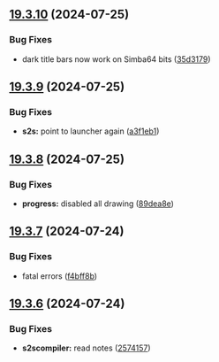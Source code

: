 ## [19.3.10](https://github.com/Torwent/WaspLib/compare/v19.3.9...v19.3.10) (2024-07-25)


### Bug Fixes

* dark title bars now work on Simba64 bits ([35d3179](https://github.com/Torwent/WaspLib/commit/35d3179798bb83448972bd24bba817f652300347))



## [19.3.9](https://github.com/Torwent/WaspLib/compare/v19.3.8...v19.3.9) (2024-07-25)


### Bug Fixes

* **s2s:** point to launcher again ([a3f1eb1](https://github.com/Torwent/WaspLib/commit/a3f1eb158d6605f1d5d98a98565e998d239375a4))



## [19.3.8](https://github.com/Torwent/WaspLib/compare/v19.3.7...v19.3.8) (2024-07-25)


### Bug Fixes

* **progress:** disabled all drawing ([89dea8e](https://github.com/Torwent/WaspLib/commit/89dea8efb67114d5e54f27563f893d6fd709f3cd))



## [19.3.7](https://github.com/Torwent/WaspLib/compare/v19.3.6...v19.3.7) (2024-07-24)


### Bug Fixes

* fatal errors ([f4bff8b](https://github.com/Torwent/WaspLib/commit/f4bff8b73c3929f1b5a5d9a124218c3b1e33a587))



## [19.3.6](https://github.com/Torwent/WaspLib/compare/v19.3.5...v19.3.6) (2024-07-24)


### Bug Fixes

* **s2scompiler:** read notes ([2574157](https://github.com/Torwent/WaspLib/commit/257415789d75f371e85c1e7a271a6a623242493f))




